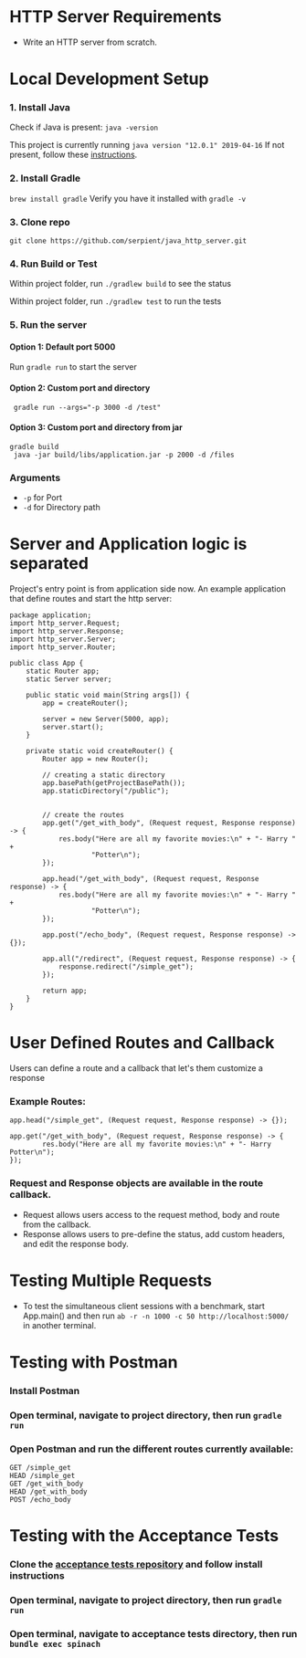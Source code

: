 
# HTTP Server Requirements
- Write an HTTP server from scratch.

# Local Development Setup
### 1. Install Java
Check if Java is present: `java -version`

This project is currently running `java version "12.0.1" 2019-04-16`
If not present, follow these [instructions](https://www.notion.so/Setting-Up-Java-Environment-1a48792fb5c6403bbb430c882e411226#3b7fec7b6e6d4f06a82dca4afcf31081).

### 2. Install Gradle
`brew install gradle`
Verify you have it installed with `gradle -v`

### 3. Clone repo
`git clone https://github.com/serpient/java_http_server.git`

### 4. Run Build or Test
Within project folder, run `./gradlew build` to see the status

Within project folder, run `./gradlew test` to run the tests

### 5. Run the server
#### Option 1: Default port 5000
Run `gradle run` to start the server

#### Option 2: Custom port and directory
```
 gradle run --args="-p 3000 -d /test"
```

#### Option 3: Custom port and directory from jar
```
gradle build
 java -jar build/libs/application.jar -p 2000 -d /files
```

### Arguments
- `-p` for Port
- `-d` for Directory path


# Server and Application logic is separated
Project's entry point is from application side now. An example application that define routes and start the http server:
```
package application;
import http_server.Request;
import http_server.Response;
import http_server.Server;
import http_server.Router;

public class App {
    static Router app;
    static Server server;

    public static void main(String args[]) {
        app = createRouter();

        server = new Server(5000, app);
        server.start();
    }

    private static void createRouter() {
        Router app = new Router();

        // creating a static directory
        app.basePath(getProjectBasePath());
        app.staticDirectory("/public");


        // create the routes
        app.get("/get_with_body", (Request request, Response response) -> {
            res.body("Here are all my favorite movies:\n" + "- Harry " +
                    "Potter\n");
        });

        app.head("/get_with_body", (Request request, Response response) -> {
            res.body("Here are all my favorite movies:\n" + "- Harry " +
                    "Potter\n");
        });

        app.post("/echo_body", (Request request, Response response) -> {});

        app.all("/redirect", (Request request, Response response) -> {
            response.redirect("/simple_get");
        });

        return app;
    }
}

```
# User Defined Routes and Callback
Users can define a route and a callback that let's them customize a response
### Example Routes:
```
app.head("/simple_get", (Request request, Response response) -> {});

app.get("/get_with_body", (Request request, Response response) -> {
        res.body("Here are all my favorite movies:\n" + "- Harry Potter\n");
});
```
### Request and Response objects are available in the route callback.
* Request allows users access to the request method, body and route from the callback.
* Response allows users to pre-define the status, add custom headers, and edit the response body.

# Testing Multiple Requests
- To test the simultaneous client sessions with a benchmark, start App.main() and then run `ab -r -n 1000 -c 50
http://localhost:5000/` in another terminal.

# Testing with Postman
### Install Postman
### Open terminal, navigate to project directory, then run `gradle run`
### Open Postman and run the different routes currently available:
```
GET /simple_get
HEAD /simple_get
GET /get_with_body
HEAD /get_with_body
POST /echo_body
```
# Testing with the Acceptance Tests
### Clone the [acceptance tests repository](https://github.com/8thlight/http_server_spec) and follow install instructions

### Open terminal, navigate to project directory, then run `gradle run`
### Open terminal, navigate to acceptance tests directory, then run `bundle exec spinach`